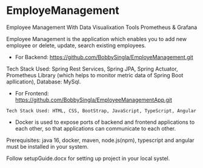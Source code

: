 # EmployeManagement
Employee Management With Data Visualixation Tools Prometheus &amp; Grafana

Employee Management is the application which enables you to add new employee or delete, update, search existing employees. 

-	 For Backend: https://github.com/BobbySingla/EmployeManagement.git
	
  Tech Stack Used: Spring Rest Services, Spring JPA, Spring Actuator, Prometheus Library (which helps to monitor metric data of Spring Boot apllication), Database: MySql.
 
-	 For Frontend: https://github.com/BobbySingla/EmployeeManagementApp.git

	Tech Stack Used: HTML, CSS, BootStrap, JavaScript, TypeScript, Angular

-	 Docker is used to expose ports of backend and frontend applications to each other, so that applications can communicate to each other.


Prerequisites:  java 16, docker, maven, node.js(npm), typescript and angular must be installed in your system.

Follow setupGuide.docx for setting up project in your local systel.
